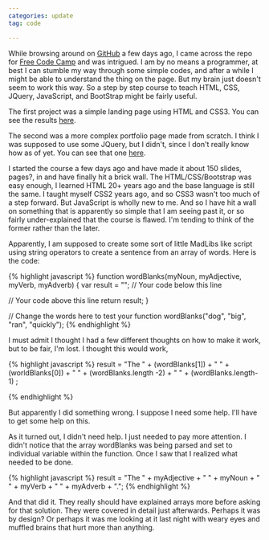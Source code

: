 ```yaml
---
categories: update
tag: code

---
```


While browsing around on [GitHub](http://github.com) a few days ago, I came across the repo for [Free Code Camp](https://www.freecodecamp.com) and was intrigued. I am by no means a programmer, at best I can stumble my way through some simple codes, and after a while I might be able to understand the thing on the page. But my brain just doesn't seem to work this way. So a step by step course to teach HTML, CSS, JQuery, JavaScript, and BootStrap might be fairly useful.

The first project was a simple landing page using HTML and CSS3. You can see the results [here](https://codepen.io/murfman/full/mPaZPP/).

The second was a more complex portfolio page made from scratch. I think I was supposed to use some JQuery, but I didn't, since I don't really know how as of yet. You can see that one [here](https://codepen.io/murfman/full/xVMxgN/).

I started the course a few days ago and have made it about 150 slides, pages?, in and have finally hit a brick wall. The HTML/CSS/Bootstrap was easy enough, I learned HTML 20+ years ago and the base language is still the same. I taught myself CSS2 years ago, and so CSS3 wasn't too much of a step forward. But JavaScript is wholly new to me. And so I have hit a wall on something that is apparently so simple that I am seeing past it, or so fairly under-explained that the course is flawed. I'm tending to think of the former rather than the later.

Apparently, I am supposed to create some sort of little MadLibs like script using string operators to create a sentence from an array of words. Here is the code:

{% highlight javascript %}
function wordBlanks(myNoun, myAdjective, myVerb, myAdverb) {
  var result = "";
  // Your code below this line


  // Your code above this line
  return result;
}

// Change the words here to test your function
wordBlanks("dog", "big", "ran", "quickly");
{% endhighlight %}

I must admit I thought I had a few different thoughts on how to make it work, but to be fair, I'm lost. I thought this would work,

{% highlight javascript %}
result = "The " + (wordBlanks[1]) + " " + (worldBlanks[0]) + " " +
(wordBlanks.length -2) + " " + (wordBlanks.length-1) ;

{% endhighlight %}

But apparently I did something wrong. I suppose I need some help. I'll have to get some help on this.

As it turned out, I didn't need help. I just needed to pay more attention. I didn't notice that the array wordBlanks was being parsed and set to individual variable within the function. Once I saw that I realized what needed to be done.

{% highlight javascript %}
result = "The " + myAdjective + " " + myNoun + " " + myVerb +
" " + myAdverb + ".";
{% endhighlight %}

And that did it. They really should have explained arrays more before asking for that solution. They were covered in detail just afterwards. Perhaps it was by design? Or perhaps it was me looking at it last night with weary eyes and muffled brains that hurt more than anything.
